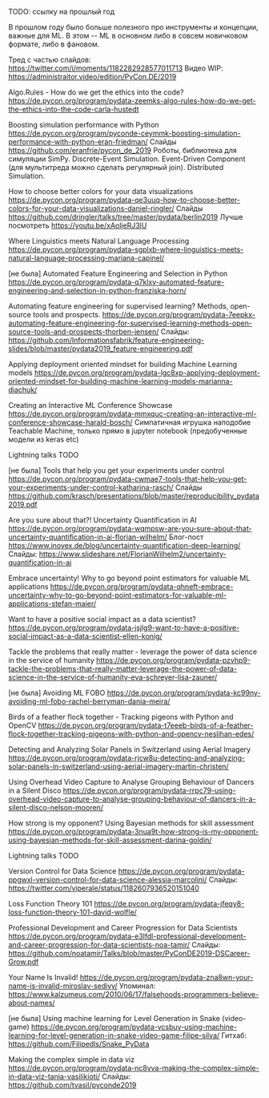 TODO: ссылку на прошлый год

В прошлом году было больше полезного про инструменты и концепции, важные для ML. В этом -- ML в основном либо в совсем новичковом формате, либо в фановом.

Тред с частью слайдов: https://twitter.com/i/moments/1182282928577011713
Видео WIP: https://administraitor.video/edition/PyCon.DE/2019


Algo.Rules - How do we get the ethics into the code? 
https://de.pycon.org/program/pydata-zeemks-algo-rules-how-do-we-get-the-ethics-into-the-code-carla-hustedt


Boosting simulation performance with Python
https://de.pycon.org/program/pyconde-ceymmk-boosting-simulation-performance-with-python-eran-friedman/
Слайды https://github.com/eranfrie/pycon_de_2019
Роботы, библиотека для симуляции SimPy. Discrete-Event Simulation. Event-Driven Component (для мультитреда можно сделать регулярный join). Distributed Simulation.


How to choose better colors for your data visualizations
https://de.pycon.org/program/pydata-qe3uuq-how-to-choose-better-colors-for-your-data-visualizations-daniel-ringler/
Слайды https://github.com/dringler/talks/tree/master/pydata/berlin2019
Лучше посмотреть https://youtu.be/xAoljeRJ3lU


Where Linguistics meets Natural Language Processing
https://de.pycon.org/program/pydata-sgplxb-where-linguistics-meets-natural-language-processing-mariana-capinel/


[не была] Automated Feature Engineering and Selection in Python
https://de.pycon.org/program/pydata-q7klxv-automated-feature-engineering-and-selection-in-python-franziska-horn/


Automating feature engineering for supervised learning? Methods, open-source tools and prospects.
https://de.pycon.org/program/pydata-7eepkx-automating-feature-engineering-for-supervised-learning-methods-open-source-tools-and-prospects-thorben-jensen/
Слайды: https://github.com/Informationsfabrik/feature-engineering-slides/blob/master/pydata2019_feature-engineering.pdf


Applying deployment oriented mindset for building Machine Learning models
https://de.pycon.org/program/pydata-lgc8xp-applying-deployment-oriented-mindset-for-building-machine-learning-models-marianna-diachuk/


Creating an Interactive ML Conference Showcase
https://de.pycon.org/program/pydata-mmxquc-creating-an-interactive-ml-conference-showcase-harald-bosch/
Симпатичная игрушка наподобие Teachable Machine, только прямо в jupyter notebook (предобученные модели из keras etc)


Lightning talks
TODO


[не была] Tools that help you get your experiments under control
https://de.pycon.org/program/pydata-cwmae7-tools-that-help-you-get-your-experiments-under-control-katharina-rasch/
Слайды https://github.com/krasch/presentations/blob/master/reproducibility_pydata2019.pdf


Are you sure about that?! Uncertainty Quantification in AI
https://de.pycon.org/program/pydata-wqmpsw-are-you-sure-about-that-uncertainty-quantification-in-ai-florian-wilhelm/
Блог-пост https://www.inovex.de/blog/uncertainty-quantification-deep-learning/
Слайды: https://www.slideshare.net/FlorianWilhelm2/uncertainty-quantification-in-ai


Embrace uncertainty! Why to go beyond point estimators for valuable ML applications
https://de.pycon.org/program/pydata-qhneft-embrace-uncertainty-why-to-go-beyond-point-estimators-for-valuable-ml-applications-stefan-maier/


Want to have a positive social impact as a data scientist?
https://de.pycon.org/program/pydata-jsjlg9-want-to-have-a-positive-social-impact-as-a-data-scientist-ellen-konig/


Tackle the problems that really matter - leverage the power of data science in the service of humanity
https://de.pycon.org/program/pydata-pzvhp9-tackle-the-problems-that-really-matter-leverage-the-power-of-data-science-in-the-service-of-humanity-eva-schreyer-lisa-zauner/


[не была] Avoiding ML FOBO
https://de.pycon.org/program/pydata-kc99ny-avoiding-ml-fobo-rachel-berryman-dania-meira/


Birds of a feather flock together - Tracking pigeons with Python and OpenCV
https://de.pycon.org/program/pydata-t7eeeb-birds-of-a-feather-flock-together-tracking-pigeons-with-python-and-opencv-neslihan-edes/


Detecting and Analyzing Solar Panels in Switzerland using Aerial Imagery
https://de.pycon.org/program/pydata-rjcw8u-detecting-and-analyzing-solar-panels-in-switzerland-using-aerial-imagery-martin-christen/


Using Overhead Video Capture to Analyse Grouping Behaviour of Dancers in a Silent Disco
https://de.pycon.org/program/pydata-rrpc79-using-overhead-video-capture-to-analyse-grouping-behaviour-of-dancers-in-a-silent-disco-nelson-mooren/


How strong is my opponent? Using Bayesian methods for skill assessment
https://de.pycon.org/program/pydata-3nua9t-how-strong-is-my-opponent-using-bayesian-methods-for-skill-assessment-darina-goldin/


Lightning talks
TODO



Version Control for Data Science
https://de.pycon.org/program/pydata-ppgwxl-version-control-for-data-science-alessia-marcolini/
Слайды: https://twitter.com/viperale/status/1182607936520151040


Loss Function Theory 101
https://de.pycon.org/program/pydata-jfeqy8-loss-function-theory-101-david-wolfle/


Professional Development and Career Progression for Data Scientists
https://de.pycon.org/program/pydata-e3lfdl-professional-development-and-career-progression-for-data-scientists-noa-tamir/
Слайды: https://github.com/noatamir/Talks/blob/master/PyConDE2019-DSCareer-Grow.pdf


Your Name Is Invalid!
https://de.pycon.org/program/pydata-zna8wn-your-name-is-invalid-miroslav-sedivy/
Упоминал: https://www.kalzumeus.com/2010/06/17/falsehoods-programmers-believe-about-names/


[не была] Using machine learning for Level Generation in Snake (video-game)
https://de.pycon.org/program/pydata-vcsbuy-using-machine-learning-for-level-generation-in-snake-video-game-filipe-silva/
Гитхаб: https://github.com/Filipedls/Snake_PyData


Making the complex simple in data viz
https://de.pycon.org/program/pydata-nc8vva-making-the-complex-simple-in-data-viz-tania-vasilikioti/
Слайды: https://github.com/tvasil/pyconde2019


